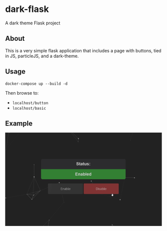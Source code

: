 # dark-flask

A dark theme Flask project

## About

This is a very simple flask application that includes a page with buttons, tied in JS, particleJS, and a dark-theme.

## Usage

```text
docker-compose up --build -d
```

Then browse to:

- `localhost/button`
- `localhost/basic`

## Example

![example](docs/assets/example.png)
